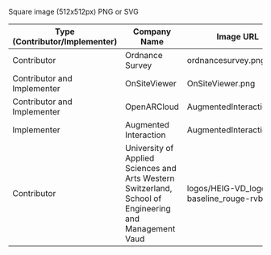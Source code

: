 Square image (512x512px) PNG or SVG

| Type (Contributor/Implementer) | Company Name | Image URL | Website URL |
| ------------------------------ | ------------ | --------- | ----------  |
| Contributor | Ordnance Survey | ordnancesurvey.png |  https://www.ordnancesurvey.co.uk |
| Contributor and Implementer | OnSiteViewer | OnSiteViewer.png | https://www.onsiteviewer.com/ |
| Contributor and Implementer | OpenARCloud |  AugmentedInteraction.png | https://www.openarcloud.org/ |
| Implementer | Augmented Interaction | AugmentedInteraction.png | https:/augmentedinteraction.com |
| Contributor | University of Applied Sciences and Arts Western Switzerland, School of Engineering and Management Vaud | logos/HEIG-VD_logotype-baseline_rouge-rvb.svg | https://heig-vd.ch/ |
